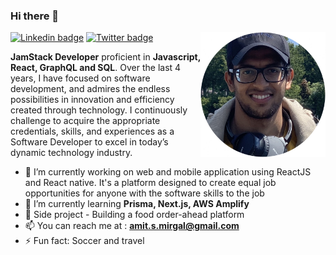 ### Hi there 👋

<img align="right" src="https://github.com/AmitMirgal/AmitMirgal/blob/master/AM.jpg" alt="Amit Mirgal" height="auto" width="200">

[![Linkedin badge](https://img.shields.io/badge/-LinkedIn-blue?style=for-the-badge&logo=Linkedin&logocolor=white&labelColor=blue&color=blue)](https://www.linkedin.com/in/amit-mirgal/)
[![Twitter badge](https://img.shields.io/badge/-Twitter-white?style=for-the-badge&logo=Twitter&logoColor=white&labelColor=green&color=green)](https://twitter.com/amit_mirgal/)

**JamStack Developer** proficient in **Javascript, React, GraphQL and SQL**. Over the last 4 years, I have focused on software development, and admires the endless possibilities in innovation and efficiency created through technology. I continuously challenge to acquire the appropriate credentials, skills, and experiences as a Software Developer to excel in today’s dynamic technology industry.  

- 🔭 I’m currently working on web and mobile application using ReactJS and React native. It's a platform designed to create equal job opportunities for anyone with the software skills to the job
- 🌱 I’m currently learning **Prisma, Next.js, AWS Amplify**
- 💼 Side project - Building a food order-ahead platform
- 📫 You can reach me at : **amit.s.mirgal@gmail.com**
- ⚡ Fun fact: Soccer and travel
